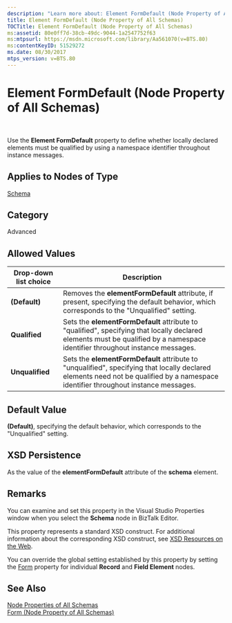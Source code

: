 ```yaml
---
description: "Learn more about: Element FormDefault (Node Property of All Schemas)"
title: Element FormDefault (Node Property of All Schemas)
TOCTitle: Element FormDefault (Node Property of All Schemas)
ms:assetid: 80e0ff7d-38cb-49dc-9044-1a2547752f63
ms:mtpsurl: https://msdn.microsoft.com/library/Aa561070(v=BTS.80)
ms:contentKeyID: 51529272
ms.date: 08/30/2017
mtps_version: v=BTS.80
---
```


# Element FormDefault (Node Property of All Schemas)

 

Use the **Element FormDefault** property to define whether locally declared elements must be qualified by using a namespace identifier throughout instance messages.

## Applies to Nodes of Type

[Schema](schema-node-properties.md)

## Category

Advanced

## Allowed Values

<table>
<thead>
<tr class="header">
<th>Drop-down list choice</th>
<th>Description</th>
</tr>
</thead>
<tbody>
<tr class="odd">
<td><strong>(Default)</strong></td>
<td>Removes the <strong>elementFormDefault</strong> attribute, if present, specifying the default behavior, which corresponds to the &quot;Unqualified&quot; setting.</td>
</tr>
<tr class="even">
<td><strong>Qualified</strong></td>
<td>Sets the <strong>elementFormDefault</strong> attribute to &quot;qualified&quot;, specifying that locally declared elements must be qualified by a namespace identifier throughout instance messages.</td>
</tr>
<tr class="odd">
<td><strong>Unqualified</strong></td>
<td>Sets the <strong>elementFormDefault</strong> attribute to &quot;unqualified&quot;, specifying that locally declared elements need not be qualified by a namespace identifier throughout instance messages.</td>
</tr>
</tbody>
</table>


## Default Value

**(Default)**, specifying the default behavior, which corresponds to the "Unqualified" setting.

## XSD Persistence

As the value of the **elementFormDefault** attribute of the **schema** element.

## Remarks

You can examine and set this property in the Visual Studio Properties window when you select the **Schema** node in BizTalk Editor.

This property represents a standard XSD construct. For additional information about the corresponding XSD construct, see [XSD Resources on the Web](https://msdn.microsoft.com/library/aa547363\(v=bts.80\)).

You can override the global setting established by this property by setting the [Form](form-node-property-of-all-schemas.md) property for individual **Record** and **Field Element** nodes.

## See Also

[Node Properties of All Schemas](node-properties-of-all-schemas.md)  
[Form (Node Property of All Schemas)](form-node-property-of-all-schemas.md)

